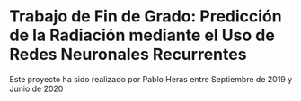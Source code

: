 # Trabajo de Fin de Grado: Predicción de la Radiación mediante el Uso de Redes Neuronales Recurrentes

Este proyecto ha sido realizado por Pablo Heras entre Septiembre de 2019 y Junio de 2020
